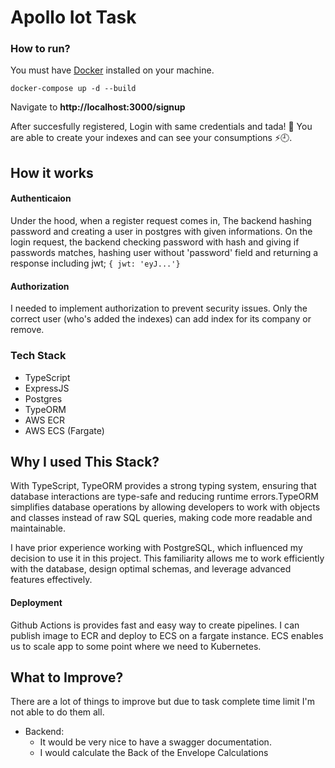 # Apollo Iot Task

### How to run?

You must have [Docker](https://www.docker.com/) installed on your machine.

```
docker-compose up -d --build
```

Navigate to <b>http://localhost:3000/signup</b>

After succesfully registered, Login with same credentials and tada! 🎉 You are able to create your indexes and can see your consumptions ⚡️🕘.

## How it works

#### Authenticaion

Under the hood, when a register request comes in, The backend hashing password and creating a user in postgres with given informations. On the login request, the backend checking password with hash and giving if passwords matches, hashing user without 'password' field and returning a response including jwt; `{ jwt: 'eyJ...'}`

#### Authorization

I needed to implement authorization to prevent security issues.
Only the correct user (who's added the indexes) can add index for its company or remove.

### Tech Stack

- TypeScript
- ExpressJS
- Postgres
- TypeORM
- AWS ECR
- ⁠AWS ECS (Fargate)

## Why I used This Stack?

With TypeScript, TypeORM provides a strong typing system, ensuring that database interactions are type-safe and reducing runtime errors.TypeORM simplifies database operations by allowing developers to work with objects and classes instead of raw SQL queries, making code more readable and maintainable.

I have prior experience working with PostgreSQL, which influenced my decision to use it in this project. This familiarity allows me to work efficiently with the database, design optimal schemas, and leverage advanced features effectively.

#### Deployment

Github Actions is provides fast and easy way to create pipelines. I can publish image to ECR and deploy to ECS on a fargate instance. ECS enables us to scale app to some point where we need to Kubernetes.

## What to Improve?

There are a lot of things to improve but due to task complete time limit I'm not able to do them all.

- Backend:
  - It would be very nice to have a swagger documentation.
  - I would calculate the Back of the Envelope Calculations
